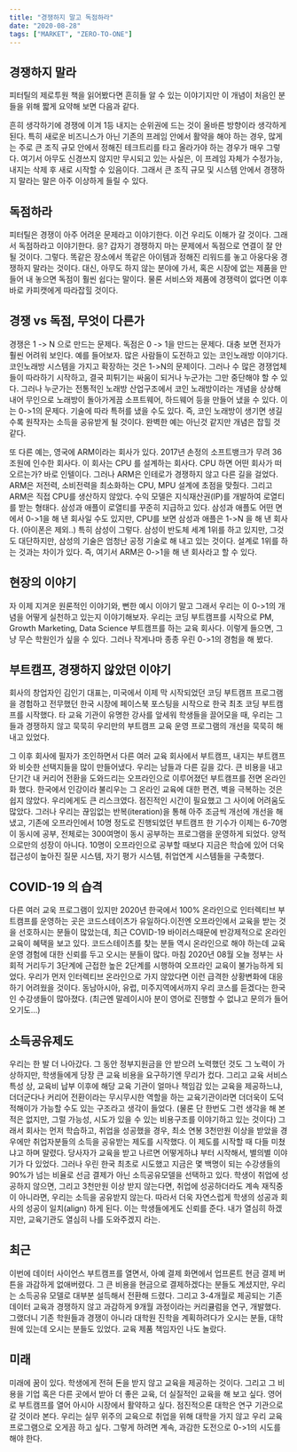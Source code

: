 ```yaml
---
title: "경쟁하지 말고 독점하라"
date: "2020-08-28"
tags: ["MARKET", "ZERO-TO-ONE"]
---
```


## 경쟁하지 말라

피터틸의 제로투원 책을 읽어봤다면 흔히들 알 수 있는 이야기지만 이 개념이 처음인 분들을 위해 짧게 요약해 보면 다음과 같다.

흔히 생각하기에 경쟁에 이겨 1등 내지는 순위권에 드는 것이 올바른 방향이라 생각하게 된다. 특히 새로운 비즈니스가 아닌 기존의 프레임 안에서 활약을 해야 하는 경우, 많게는 주로 큰 조직 규모 안에서 정해진 테크트리를 타고 올라가야 하는 경우가 매우 그렇다. 여기서 아무도 신경쓰지 않지만 무시되고 있는 사실은, 이 프레임 자체가 수정가능, 내지는 삭제 후 새로 시작할 수 있음이다. 그래서 큰 조직 규모 및 시스템 안에서 경쟁하지 말라는 말은 아주 이상하게 들릴 수 있다.

## 독점하라

피터틸은 경쟁이 아주 어려운 문제라고 이야기한다. 이건 우리도 이해가 갈 것이다. 그래서 독점하라고 이야기한다. 응? 갑자기 경쟁하지 마는 문제에서 독점으로 연결이 잘 안 될 것이다. 그렇다. 똑같은 장소에서 똑같은 아이템과 정해진 리워드를 놓고 아웅다웅 경쟁하지 말라는 것이다. 대신, 아무도 하지 않는 분야에 가서, 혹은 시장에 없는 제품을 만들어 내 놓으면 독점이 훨씬 쉽다는 말이다. 물론 서비스와 제품에 경쟁력이 없다면 이후 바로 카피캣에게 따라잡힐 것이다.

## 경쟁 vs 독점, 무엇이 다른가

경쟁은 1 -> N 으로 만드는 문제다. 독점은 0 -> 1을 만드는 문제다. 대충 보면 전자가 훨씬 어려워 보인다. 예를 들어보자. 많은 사람들이 도전하고 있는 코인노래방 이야기다. 코인노래방 시스템을 가지고 확장하는 것은 1->N의 문제이다. 그러나 수 많은 경쟁업체들이 따라하기 시작하고, 결국 피튀기는 싸움이 되거나 누군가는 그만 중단해야 할 수 있다. 그러나 누군가는 전통적인 노래방 산업구조에서 코인 노래방이라는 개념을 상상해 내어 무인으로 노래방이 돌아가게끔 소프트웨어, 하드웨어 등을 만들어 냈을 수 있다. 이는 0->1의 문제다. 기술에 따라 특허를 냈을 수도 있다. 즉, 코인 노래방이 생기면 생길 수록 원작자는 소득을 공유받게 될 것이다. 완벽한 예는 아닌것 같지만 개념은 잡힐 것 같다.

또 다른 예는, 영국에 ARM이라는 회사가 있다. 2017년 손정의 소프트뱅크가 무려 36조원에 인수한 회사다. 이 회사는 CPU 를 설계하는 회사다. CPU 하면 어떤 회사가 떠오르는가? 바로 인텔이다. 그러나 ARM은 인테로가 경쟁하지 않고 다른 길을 걸었다. ARM은 저전력, 소비전력을 최소화하는 CPU, MPU 설계에 초점을 맞췄다. 그리고 ARM은 직접 CPU를 생산하지 않았다. 수익 모델은 지식재산권(IP)를 개발하여 로열티를 받는 형태다. 삼성과 애플이 로열티를 꾸준히 지급하고 있다. 삼성과 애플도 어떤 면에서 0->1을 해 낸 회사일 수도 있지만, CPU를 보면 삼성과 애플은 1->N 을 해 낸 회사다. (아이폰은 제외..) 특히 삼성이 그렇다. 삼성이 반도체 세계 1위를 하고 있지만, 그것도 대단하지만, 삼성의 기술은 엄청난 공정 기술로 해 내고 있는 것이다. 설계로 1위를 하는 것과는 차이가 있다. 즉, 여기서 ARM은 0->1을 해 낸 회사라고 할 수 있다.

## 현장의 이야기

자 이제 지겨운 원론적인 이야기와, 뻔한 예시 이야기 말고 그래서 우리는 이 0->1의 개념을 어떻게 실천하고 있는지 이야기해보자. 우리는 코딩 부트캠프를 시작으로 PM, Growth Marketing, Data Science 부트캠프를 하는 교육 회사다. 이렇게 들으면, 그냥 무슨 학원인가 싶을 수 있다. 그러나 작게나마 종종 우린 0->1의 경험을 해 봤다.

## 부트캠프, 경쟁하지 않았던 이야기

회사의 창업자인 김인기 대표는, 미국에서 이제 막 시작되었던 코딩 부트캠프 프로그램을 경험하고 전무했던 한국 시장에 페이스북 포스팅을 시작으로 한국 최초 코딩 부트캠프를 시작했다. 타 교육 기관이 유명한 강사를 앞세워 학생들을 끌어모을 때, 우리는 그들과 경쟁하지 않고 묵묵히 우리만의 부트캠프 교육 운영 프로그램의 개선을 묵묵히 해 내고 있었다.

그 이후 회사에 필자가 조인하면서 다른 여러 교육 회사에서 부트캠프, 내지는 부트캠프와 비슷한 선택지들을 많이 만들어냈다. 우리는 남들과 다른 길을 갔다. 큰 비용을 내고 단기간 내 커리어 전환을 도와드리는 오프라인으로 이루어졌던 부트캠프를 전면 온라인화 했다. 한국에서 인강이라 불리우는 그 온라인 교육에 대한 편견, 벽을 극복하는 것은 쉽지 않았다. 우리에게도 큰 리스크였다. 점진적인 시간이 필요했고 그 사이에 어려움도 많았다. 그러나 우리는 끊임없는 반복(iteration)을 통해 아주 조금씩 개선에 개선을 해 냈고, 기존에 오프라인에서 10명 정도로 진행되었던 부트캠프 한 기수가 이제는 6-70명이 동시에 공부, 전체로는 300여명이 동시 공부하는 프로그램을 운영하게 되었다. 양적으로만의 성장이 아니다. 10명이 오프라인으로 공부할 때보다 지금은 학습에 있어 더욱 접근성이 높아진 질문 시스템, 자기 평가 시스템, 취업연계 시스템들을 구축했다.

## COVID-19 의 습격

다른 여러 교욱 프로그램이 있지만 2020년 한국에서 100% 온라인으로 인터렉티브 부트캠프를 운영하는 곳은 코드스테이츠가 유일하다.이전엔 오프라인에서 교육을 받는 것을 선호하시는 분들이 많았는데, 최근 COVID-19 바이러스때문에 반강제적으로 온라인 교육이 혜택을 보고 있다. 코드스테이츠를 찾는 분들 역시 온라인으로 해야 하는데 교육 운영 경험에 대한 신뢰를 두고 오시는 분들이 많다. 마침 2020년 08월 오늘 정부는 사회적 거리두기 3단계에 근접한 높은 2단계를 시행하여 오프라인 교육이 불가능하게 되었다. 우리가 먼저 인터렉티브 온라인으로 가지 않았다면 이런 급격한 상황변화에 대응하기 어려웠을 것이다. 동남아시아, 유럽, 미주지역에서까지 우리 코스를 듣겠다는 한국인 수강생들이 많아졌다. (최근엔 말레이시아 분이 영어로 진행할 수 없냐고 문의가 들어오기도...)

## 소득공유제도

우리는 한 발 더 나아갔다. 그 동안 정부지원금을 안 받으려 노력했던 것도 그 노력이 가상하지만, 학생들에게 당장 큰 교육 비용을 요구하기엔 무리가 컸다. 그리고 교육 서비스 특성 상, 교육비 납부 이후에 해당 교육 기관이 얼마나 책임감 있는 교육을 제공하느냐, 더더군다나 커리어 전환이라는 무시무시한 역할을 하는 교육기관이라면 더더욱이 도덕적해이가 가능할 수도 있는 구조라고 생각이 들었다. (물론 단 한번도 그런 생각을 해 본적은 없지만, 그럴 가능성, 시도가 있을 수 있는 비용구조를 이야기하고 있는 것이다) 그래서 회사는 먼저 학습하고, 취업을 성공했을 경우, 최소 연봉 3천만원 이상을 받았을 경우에만 취업자분들의 소득을 공유받는 제도를 시작했다. 이 제도를 시작할 때 다들 미쳤냐고 하며 말렸다. 당사자가 교육을 받고 나르면 어떻게하냐 부터 시작해서, 별의별 이야기가 다 있었다. 그러나 우린 한국 최초로 시도했고 지금은 몇 백명이 되는 수강생들의 90%가 넘는 비율로 선금 결제가 아닌 소득공유모델을 선택하고 있다. 학생이 취업에 성공하지 않으면, 그리고 3천만원 이상 받지 않는다면, 취업에 성공하더라도 계속 재직중이 아니라면, 우리는 소득을 공유받지 않는다. 따라서 더욱 자연스럽게 학생의 성공과 회사의 성공이 일치(align) 하게 된다. 이는 학생들에게도 신뢰를 준다. 내가 열심히 하겠지만, 교육기관도 열심히 나를 도와주겠지 라는.

## 최근

이번에 데이터 사이언스 부트캠프를 열면서, 아예 결제 화면에서 업프론트 현금 결제 버튼을 과감하게 없애버렸다. 그 큰 비용을 현금으로 결제하겠다는 분들도 계셨지만, 우리는 소득공유 모델로 대부분 설득해서 전환해 드렸다. 그리고 3-4개월로 제공되는 기존 데이터 교육과 경쟁하지 않고 과감하게 9개월 과정이라는 커리큘럼을 연구, 개발했다. 그랬더니 기존 학원들과 경쟁이 아니라 대학원 진학을 계획하려다가 오시는 분들, 대학원에 있는데 오시는 분들도 있었다. 교육 제품 책임자인 나도 놀랐다.

## 미래

미래에 꿈이 있다. 학생에게 전혀 돈을 받지 않고 교육을 제공하는 것이다. 그리고 그 비용을 기업 혹은 다른 곳에서 받아 더 좋은 교육, 더 실질적인 교육을 해 보고 싶다. 영어로 부트캠프를 열어 아시아 시장에서 활약하고 싶다. 점진적으론 대학은 연구 기관으로 갈 것이라 본다. 우리는 실무 위주의 교육으로 취업을 위해 대학을 가지 않고 우리 교육 프로그램으로 오게끔 하고 싶다. 그렇게 하려면 계속, 과감한 도전으로 0->1의 시도를 해야 한다.
